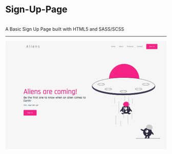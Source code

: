  # Sign-Up-Page
 <br>
A Basic Sign Up Page built with HTML5 and SASS/SCSS



---------------------------------------------------------------------------------------------------------------------------------------------------------------------------------
![](aliens.jpg)



